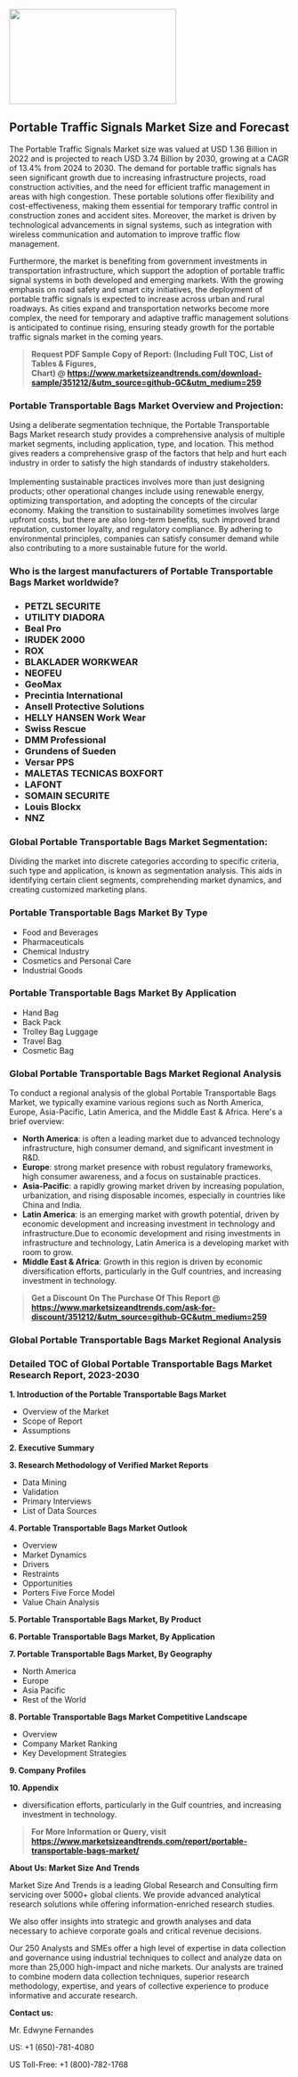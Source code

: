 <p><img class="alignnone size-medium wp-image-20088" src="https://ffe5etoiles.com/wp-content/uploads/2024/12/MST1-300x171.png" alt="" width="300" height="171" /></p><h2>Portable Traffic Signals Market Size and Forecast</h2><p>The Portable Traffic Signals Market size was valued at USD 1.36 Billion in 2022 and is projected to reach USD 3.74 Billion by 2030, growing at a CAGR of 13.4% from 2024 to 2030. The demand for portable traffic signals has seen significant growth due to increasing infrastructure projects, road construction activities, and the need for efficient traffic management in areas with high congestion. These portable solutions offer flexibility and cost-effectiveness, making them essential for temporary traffic control in construction zones and accident sites. Moreover, the market is driven by technological advancements in signal systems, such as integration with wireless communication and automation to improve traffic flow management.</p><p>Furthermore, the market is benefiting from government investments in transportation infrastructure, which support the adoption of portable traffic signal systems in both developed and emerging markets. With the growing emphasis on road safety and smart city initiatives, the deployment of portable traffic signals is expected to increase across urban and rural roadways. As cities expand and transportation networks become more complex, the need for temporary and adaptive traffic management solutions is anticipated to continue rising, ensuring steady growth for the portable traffic signals market in the coming years.</p></p><blockquote id="" class=""><strong>Request PDF Sample Copy of Report: (Including Full TOC, List of Tables &amp; Figures, Chart)&nbsp;@&nbsp;<strong><a href="https://www.marketsizeandtrends.com/download-sample/351212/&utm_source=github-GC&utm_medium=259" target="_blank">https://www.marketsizeandtrends.com/download-sample/351212/&utm_source=github-GC&utm_medium=259</a></strong></strong></blockquote><h3 id="" class="">Portable Transportable Bags Market&nbsp;Overview and Projection:</h3><p id="" class="">Using a deliberate segmentation technique, the Portable Transportable Bags Market research study provides a comprehensive analysis of multiple market segments, including application, type, and location. This method gives readers a comprehensive grasp of the factors that help and hurt each industry in order to satisfy the high standards of industry stakeholders. <br /> <br />Implementing sustainable practices involves more than just designing products; other operational changes include using renewable energy, optimizing transportation, and adopting the concepts of the circular economy. Making the transition to sustainability sometimes involves large upfront costs, but there are also long-term benefits, such improved brand reputation, customer loyalty, and regulatory compliance. By adhering to environmental principles, companies can satisfy consumer demand while also contributing to a more sustainable future for the world.</p><h3 id="" class="">Who is the largest manufacturers of&nbsp;Portable Transportable Bags Market worldwide?</h3><h3 class=""><p><ul><li>PETZL SECURITE </li><li> UTILITY DIADORA </li><li> Beal Pro </li><li> IRUDEK 2000 </li><li> ROX </li><li> BLAKLADER WORKWEAR </li><li> NEOFEU </li><li> GeoMax </li><li> Precintia International </li><li> Ansell Protective Solutions </li><li> HELLY HANSEN Work Wear </li><li> Swiss Rescue </li><li> DMM Professional </li><li> Grundens of Sueden </li><li> Versar PPS </li><li> MALETAS TECNICAS BOXFORT </li><li> LAFONT </li><li> SOMAIN SECURITE </li><li> Louis Blockx </li><li> NNZ</li></ul></p></h3><h3 id="" class="">Global&nbsp;Portable Transportable Bags Market Segmentation:</h3><p id="" class="">Dividing the market into discrete categories according to specific criteria, such type and application, is known as segmentation analysis. This aids in identifying certain client segments, comprehending market dynamics, and creating customized marketing plans.</p><h3 id="" class="">Portable Transportable Bags Market&nbsp;By Type</h3><p><p><ul><li>Food and Beverages</li><li> Pharmaceuticals</li><li> Chemical Industry</li><li> Cosmetics and Personal Care</li><li> Industrial Goods</p></li></ul></p></p><h3 id="" class="">Portable Transportable Bags Market&nbsp;By Application</h3><p class=""><p><ul><li>Hand Bag</li><li> Back Pack</li><li> Trolley Bag Luggage</li><li> Travel Bag</li><li> Cosmetic Bag</li></ul></p></p><h3 id="" class="">Global Portable Transportable Bags Market Regional Analysis</h3><p id="" class="">To conduct a regional analysis of the global Portable Transportable Bags Market, we typically examine various regions such as North America, Europe, Asia-Pacific, Latin America, and the Middle East &amp; Africa. Here's a brief overview:</p><ul><li><strong>North America</strong>: is often a leading market due to advanced technology infrastructure, high consumer demand, and significant investment in R&amp;D.</li><li><strong>Europe</strong>: strong market presence with robust regulatory frameworks, high consumer awareness, and a focus on sustainable practices.</li><li><strong>Asia-Pacific</strong>: a rapidly growing market driven by increasing population, urbanization, and rising disposable incomes, especially in countries like China and India.</li><li><strong>Latin America</strong>: is an emerging market with growth potential, driven by economic development and increasing investment in technology and infrastructure.Due to economic development and rising investments in infrastructure and technology, Latin America is a developing market with room to grow.</li><li><strong>Middle East &amp; Africa</strong>: Growth in this region is driven by economic diversification efforts, particularly in the Gulf countries, and increasing investment in technology.</li></ul><blockquote id="" class=""><strong>Get a Discount On The Purchase Of This Report @ <strong><a href="https://www.marketsizeandtrends.com/ask-for-discount/351212/&utm_source=github-GC&utm_medium=259" target="_blank">https://www.marketsizeandtrends.com/ask-for-discount/351212/&utm_source=github-GC&utm_medium=259</a></strong></strong></blockquote><h3 id="" class="">Global Portable Transportable Bags Market Regional Analysis</h3><h3 id="" class="">Detailed TOC of Global Portable Transportable Bags Market Research Report, 2023-2030</h3><p id="" class=""><strong>1. Introduction of the Portable Transportable Bags Market</strong></p><ul><li>Overview of the Market</li><li>Scope of Report</li><li>Assumptions</li></ul><p id="" class=""><strong>2. Executive Summary</strong></p><p id="" class=""><strong>3. Research Methodology of Verified Market Reports</strong></p><ul><li>Data Mining</li><li>Validation</li><li>Primary Interviews</li><li>List of Data Sources</li></ul><p id="" class=""><strong>4. Portable Transportable Bags Market Outlook</strong></p><ul><li>Overview</li><li>Market Dynamics</li><li>Drivers</li><li>Restraints</li><li>Opportunities</li><li>Porters Five Force Model</li><li>Value Chain Analysis</li></ul><p id="" class=""><strong>5. Portable Transportable Bags Market, By Product</strong></p><p id="" class=""><strong>6. Portable Transportable Bags Market, By Application</strong></p><p id="" class=""><strong>7. Portable Transportable Bags Market, By Geography</strong></p><ul><li>North America</li><li>Europe</li><li>Asia Pacific</li><li>Rest of the World</li></ul><p id="" class=""><strong>8. Portable Transportable Bags Market Competitive Landscape</strong></p><ul><li>Overview</li><li>Company Market Ranking</li><li>Key Development Strategies</li></ul><p id="" class=""><strong>9. Company Profiles</strong></p><p id="" class=""><strong>10. Appendix</strong></p><ul><li>diversification efforts, particularly in the Gulf countries, and increasing investment in technology.</li></ul><blockquote id="" class=""><strong>For More Information or Query, visit <strong><strong><a href="https://www.marketsizeandtrends.com/report/portable-transportable-bags-market/" target="_blank">https://www.marketsizeandtrends.com/report/portable-transportable-bags-market/</a></strong></strong></strong></blockquote><p id="" class=""><strong>About Us: Market Size And Trends</strong></p><p id="" class="">Market Size And Trends is a leading Global Research and Consulting firm servicing over 5000+ global clients. We provide advanced analytical research solutions while offering information-enriched research studies.</p><p id="" class="">We also offer insights into strategic and growth analyses and data necessary to achieve corporate goals and critical revenue decisions.</p><p id="" class="">Our 250 Analysts and SMEs offer a high level of expertise in data collection and governance using industrial techniques to collect and analyze data on more than 25,000 high-impact and niche markets. Our analysts are trained to combine modern data collection techniques, superior research methodology, expertise, and years of collective experience to produce informative and accurate research.</p><p id="" class=""><strong>Contact us:</strong></p><p id="" class="">Mr. Edwyne Fernandes</p><p id="" class="">US: +1 (650)-781-4080</p><p id="" class="">US Toll-Free: +1 (800)-782-1768</p>
